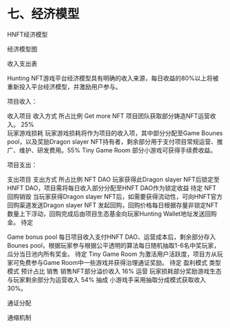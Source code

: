 # 七、经济模型

HNFT经济模型&#x20;

经济模型图&#x20;

收入支出表



Hunting NFT游戏平台经济模型具有明确的收入来源，每日收益的80%以上将被重新投入平台经济模型，并激励用户参与。



项目收入：&#x20;

收入项目 收入方式 所占比例 Get more NFT 项目团队获取部分铸造NFT运营收入。 25%\
玩家游戏损耗 玩家游戏损耗将作为项目的收入项，其中部分分配至Game Bounes pool，以及奖励Dragon slayer NFT持有者，剩余部分用于支付项目常规运营、推广、维护、研发费用。55% Tiny Game Room 部分小游戏可获得手续费收益。



项目支出：&#x20;

支出项目 支出方式 所占比例 NFT DAO 玩家获得此Dragon slayer NFT后锁定至HNFT DAO，项目需将每日收入部分分配至HNFT DAO作为锁定收益 待定 NFT 回购销毁 当玩家获得Dragon slayer NFT后，如需要获得流动性，可向HNFT官方回购渠道发送Dragon slayer NFT 发起回购，回购价格每日根据存量非锁定NFT数量上下浮动，回购完成后由项目生态基金向玩家Hunting Wallet地址发送回购金。 待定



Game bonus pool 每日项目收入支付HNFT DAO、运营成本后，剩余部分存入Bounes pool，根据玩家参与根据公平透明的算法每日随机抽取1-6名中奖玩家，瓜分当日池内所有奖金。 待定 Tiny Game Room 为激活用户活跃度，项目方从玩家可免费参与Game Room中一些游戏并获得治理通证奖励。 待定 盈利模式 类型 模式 预计占比 销售 销售NFT部分溢价收入 16% 运营 玩家损耗部分奖励游戏生态与玩家剩余部分为运营收入 54% 抽成 小游戏手采用抽取分成模式获取收入 30%。



通证分配

通缩机制
